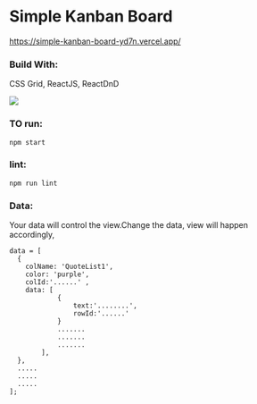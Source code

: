 # Simple Kanban Board

https://simple-kanban-board-yd7n.vercel.app/

### Build With:

CSS Grid, ReactJS, ReactDnD

<img src="./simple-kanban-board.gif">

### TO run:
```
npm start
```
### lint:
```
npm run lint
```

### Data:
Your data will control the view.Change the data, view will happen accordingly,
```
data = [
  {
    colName: 'QuoteList1',
    color: 'purple',
    colId:'......' ,
    data: [
            {
                text:'........',
                rowId:'......'
            }
            .......
            .......
            .......
        ],
  },
  .....
  .....
  .....
];
```
